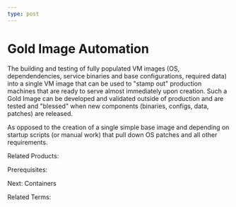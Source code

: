 ```yaml
---
type: post
---
```

# Gold Image Automation

The building and testing of fully populated VM images (OS, dependendencies, service binaries and base configurations, required data) into a single VM image that can be used to "stamp out" production machines that are ready to serve almost immediately upon creation.  Such a Gold Image can be developed and validated outside of production and are tested and "blessed" when new components (binaries, configs, data, patches) are released.

As opposed to the creation of a single simple base image and depending on startup scripts (or manual work) that pull down OS patches and all other requirements.

Related Products:

Prerequisites:

Next: Containers

Related Terms:
